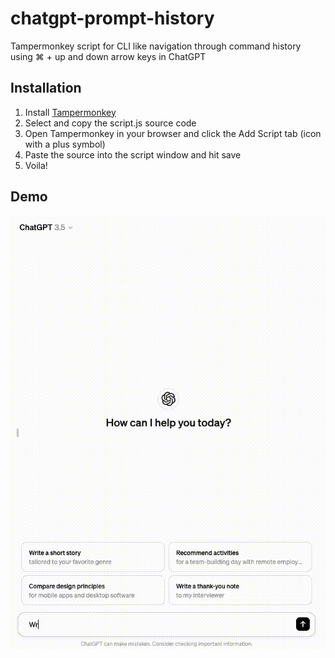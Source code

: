 # chatgpt-prompt-history
Tampermonkey script for CLI like navigation through command history using ⌘ + up and down arrow keys in ChatGPT

## Installation

1. Install [Tampermonkey](https://tampermonkey.net/)
1. Select and copy the script.js source code
1. Open Tampermonkey in your browser and click the Add Script tab (icon with a plus symbol)
1. Paste the source into the script window and hit save
1. Voila!

## Demo
![Demo of ChatGPT Prompt History](demo.gif)
